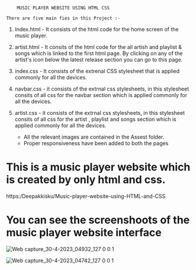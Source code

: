 
        MUSIC PLAYER WEBSITE USING HTML CSS 
      
    There are five main fies in this Project :-

1. Index.html - It consists of the html code for the home screen of the music player.

2. artist.html - It consits of the html code for the all artish and playlist & songs which is linked to the first html page. By clicking on any of the artist's icon below the latest release section you can go to this page.

3. index.css - It consists of the extrenal CSS stylesheet that is applied commonly for all the devices.

4. navbar.css - it consists of the extrnal css stylesheets, in this stylesheet consits of all css for the navbar section which is applied commonly for all the devices.

5. artist.css - it consists of the extrnal css stylesheets, in this stylesheet consits of all css for the artist , playlist and songs section which is applied commonly for all the devices.

      * All the relevant images are contained in the Assest folder.
      * Proper responsiveness have been added to both the pages


 #  This is a music player website which is created by only html and css.
 https:/Deepakkisku/Music-player-website-using-HTML-and-CSS
 

# You can see the screenshoots of the music player website interface  
![Web capture_30-4-2023_04932_127 0 0 1](https://user-images.githubusercontent.com/98824538/235321521-86e7d335-5910-4105-ac66-15ed16e10a20.jpeg)


![Web capture_30-4-2023_04742_127 0 0 1](https://user-images.githubusercontent.com/98824538/235321527-7b2962a7-6d5b-49da-98ba-bb3174f74efb.jpeg)




